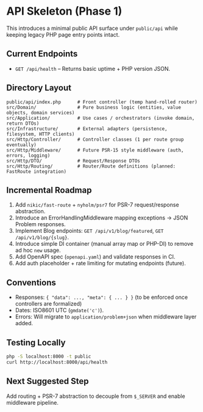 # API Skeleton (Phase 1)

This introduces a minimal public API surface under `public/api` while keeping legacy PHP page entry points intact.

## Current Endpoints

- `GET /api/health` – Returns basic uptime + PHP version JSON.

## Directory Layout

```text
public/api/index.php      # Front controller (temp hand-rolled router)
src/Domain/               # Pure business logic (entities, value objects, domain services)
src/Application/          # Use cases / orchestrators (invoke domain, return DTOs)
src/Infrastructure/       # External adapters (persistence, filesystem, HTTP clients)
src/Http/Controller/      # Controller classes (1 per route group eventually)
src/Http/Middleware/      # Future PSR-15 style middleware (auth, errors, logging)
src/Http/DTO/             # Request/Response DTOs
src/Http/Routing/         # Router/Route definitions (planned: FastRoute integration)
```

## Incremental Roadmap

1. Add `nikic/fast-route` + `nyholm/psr7` for PSR-7 request/response abstraction.
2. Introduce an ErrorHandlingMiddleware mapping exceptions -> JSON Problem responses.
3. Implement Blog endpoints: `GET /api/v1/blog/featured`, `GET /api/v1/blog/{slug}`.
4. Introduce simple DI container (manual array map or PHP-DI) to remove ad hoc `new` usage.
5. Add OpenAPI spec (`openapi.yaml`) and validate responses in CI.
6. Add auth placeholder + rate limiting for mutating endpoints (future).

## Conventions

- Responses: `{ "data": ..., "meta": { ... } }` (to be enforced once controllers are formalized)
- Dates: ISO8601 UTC (`gmdate('c')`).
- Errors: Will migrate to `application/problem+json` when middleware layer added.

## Testing Locally

```bash
php -S localhost:8000 -t public
curl http://localhost:8000/api/health
```

## Next Suggested Step

Add routing + PSR-7 abstraction to decouple from `$_SERVER` and enable middleware pipeline.
